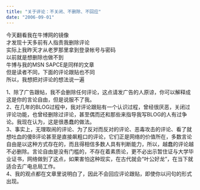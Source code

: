 ```yaml
---
title: "关于评论：不关闭、不删除、不回应"
date: "2006-09-01"
---
```


今天翻看我在牛博网的镜像  
才发现十天多前有人指责我删除评论  
实际上我昨天才从老罗那里拿到登录帐号与密码  
以前就是想删除也做不到  
牛博与我的MSN SAPCE是同样的文章  
但是读者不同，下面的评论跟贴也不同  
所以，我想把对评论的想法说一遍

1、除了广告跟帖，我不会删除任何评论，这点请发广告的人原谅，你可以解释成这是你的言论自由，但是说服不了我。  
2、在几年的BLOG过程中，我对评论跟贴有一个认识过程，曾经很厌恶，关闭过评论功能，也曾经删除过评论，甚至偶而还和那些来指导我写BLOG的人有过争论。我现在认为，这是很愚蠢的做法。  
3、事实上，无理取闹的评论、为了反对而反对的评论、恶毒攻击的评论、看了就想吐血的傻B评论甚至是直接飙粗口的评论，它们正是网络的价值所在，多数言论自由是以这种方式存在的，而且得相信多数人具有判断能力，所以，越蠢的评论越不必删除。言论自由是没有门槛的，不存在着素质论，更不必出示暂住证与大学毕业证书，网络做到了这点，如果害怕这种现实，在古代就会“叶公好龙”，在当下就适合去广电总局工作。  
4、我的观点都在文章里说明白了，因此不会回应评论跟贴，即使你以问句的形式出现。
